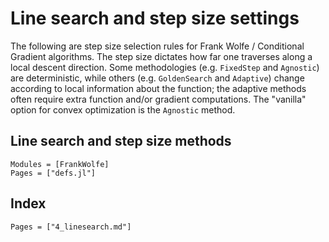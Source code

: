 # Line search and step size settings

The following are step size selection rules for Frank Wolfe /
Conditional Gradient algorithms. The step size dictates how
far one traverses along a local descent direction. Some
methodologies (e.g. `FixedStep` and `Agnostic`) are deterministic,
while others (e.g. `GoldenSearch` and `Adaptive`) change according
to local information about the function; the adaptive methods
often require extra function and/or gradient computations. The
"vanilla" option for convex optimization is the `Agnostic` method.

## Line search and step size methods

```@autodocs
Modules = [FrankWolfe]
Pages = ["defs.jl"]
```

## Index

```@index
Pages = ["4_linesearch.md"]
```
